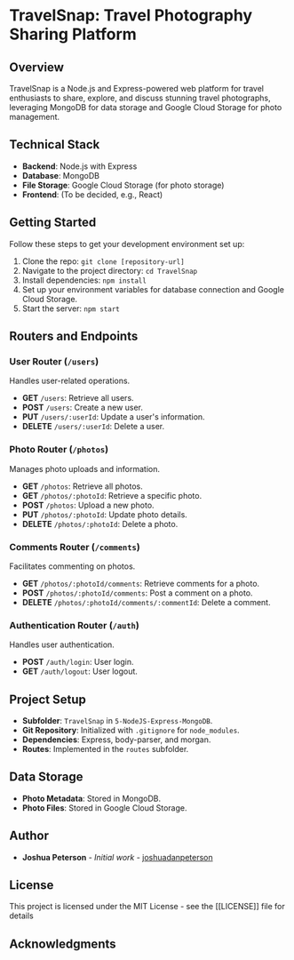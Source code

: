 # TravelSnap: Travel Photography Sharing Platform

## Overview

TravelSnap is a Node.js and Express-powered web platform for travel enthusiasts to share, explore, and discuss stunning travel photographs, leveraging MongoDB for data storage and Google Cloud Storage for photo management.

## Technical Stack

- **Backend**: Node.js with Express
- **Database**: MongoDB
- **File Storage**: Google Cloud Storage (for photo storage)
- **Frontend**: (To be decided, e.g., React)

## Getting Started

Follow these steps to get your development environment set up:

1. Clone the repo: `git clone [repository-url]`
2. Navigate to the project directory: `cd TravelSnap`
3. Install dependencies: `npm install`
4. Set up your environment variables for database connection and Google Cloud Storage.
5. Start the server: `npm start`

## Routers and Endpoints

### User Router (`/users`)

Handles user-related operations.

- **GET** `/users`: Retrieve all users.
- **POST** `/users`: Create a new user.
- **PUT** `/users/:userId`: Update a user's information.
- **DELETE** `/users/:userId`: Delete a user.

### Photo Router (`/photos`)

Manages photo uploads and information.

- **GET** `/photos`: Retrieve all photos.
- **GET** `/photos/:photoId`: Retrieve a specific photo.
- **POST** `/photos`: Upload a new photo.
- **PUT** `/photos/:photoId`: Update photo details.
- **DELETE** `/photos/:photoId`: Delete a photo.

### Comments Router (`/comments`)

Facilitates commenting on photos.

- **GET** `/photos/:photoId/comments`: Retrieve comments for a photo.
- **POST** `/photos/:photoId/comments`: Post a comment on a photo.
- **DELETE** `/photos/:photoId/comments/:commentId`: Delete a comment.

### Authentication Router (`/auth`)

Handles user authentication.

- **POST** `/auth/login`: User login.
- **GET** `/auth/logout`: User logout.

## Project Setup

- **Subfolder**: `TravelSnap` in `5-NodeJS-Express-MongoDB`.
- **Git Repository**: Initialized with `.gitignore` for `node_modules`.
- **Dependencies**: Express, body-parser, and morgan.
- **Routes**: Implemented in the `routes` subfolder.

## Data Storage

- **Photo Metadata**: Stored in MongoDB.
- **Photo Files**: Stored in Google Cloud Storage.

## Author

- **Joshua Peterson** - *Initial work* - [joshuadanpeterson](https://github.com/joshuadanpeterson)

## License

This project is licensed under the MIT License - see the [[LICENSE]] file for details

## Acknowledgments

